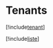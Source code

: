 # Tenants

[!include[tenant](tenants.tenant.autogen.md)]

[!include[liste](tenants.liste.autogen.md)]























































































